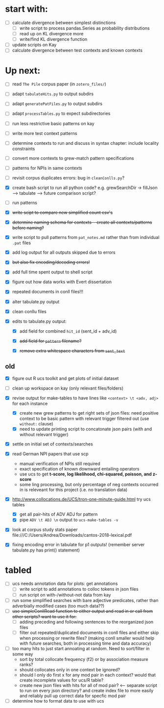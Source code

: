 # start with:
- [ ] calculate divergence between simplest distinctions
  - [ ] write script to process pandas.Series as probability distributions
  - [ ] read up on KL divergence more
  - [ ] write/find KL divergence function
- [ ] update scripts on Kay
- [ ] calculate divergence between test contexts and known contexts

# Up next: 

- [ ] read `The Pile` corpus paper (in `zotero_files/`)
- [ ] adapt `tabulateHits.py` to output subdirs
- [ ] adapt `generatePatFiles.py` to output subdirs
- [ ] adapt `processTables.py` to expect subdirectories
- [ ] run less restrictive basic patterns on kay

- [ ] write more test context patterns
- [ ] determine contexts to run and discuss in syntax chapter: include locality constraints
- [ ] convert more contexts to grew-match pattern specifications
- [ ] patterns for NPIs in same contexts
- [ ] revisit corpus duplicates errors: bug in `cleanConlls.py`?
- [x] create bash script to run all python code? e.g. grewSearchDir -> fillJson --> tabulate --> future comparison script? 
- [ ] run patterns
- [x] ~~write scipt to compare new simplified count csv's~~
- [x] ~~determine naming schema for contexts-- create all contexts/patterns before naming?~~ 
- [x] write script to pull patterns from `pat_notes.md` rather than from individual `.pat` files
- [x] add log output for all outputs skipped due to errors
- [x] ~~but also fix encoding/decoding errors!~~
- [x] add full time spent output to shell script
- [x] figure out how data works with Evert dissertation
- [x] repeated documents in conll files!!!
- [x] alter tabulate.py output
- [x] clean conllu files
- [x] edits to tabulate.py output:
    - [x] add field for combined `hit_id` (sent_id + adv_id)
    - [x] ~~add field for `pattern` filename?~~
    - [x] ~~remove extra whitespace characters from `sent_text`~~


## old
- [x] figure out R ucs toolkit and get plots of initial dataset
- [ ] clean up workspace on kay (only relevant files/folders)


- [x] revise output for make-tables to have lines like `<context> \t <adv, adj>` for each instance
    - [x] create new grew patterns to get right sets of json files: need positive context to be basic pattern with relevant trigger filtered out (use `without:` clause)
    - [x] need to update printing script to concatonate json pairs (with and without relevant trigger)
- [x] settle on initial set of contexts/searches
- [x] read German NPI papers that use scp
    - manual verification of NPIs still required
    - exact specification of known downward entailing operators 
    - use ucs to get **t-score, log likelihood, chi-squared, poisson, and z-score**
    - some ling processing, but only percentage of neg contexts occurred in is releveant for this project (i.e. no translation data)
- [x] http://www.collocations.de/UCS/tron-one-minute-guide.html  try ucs tables
    - [x] get all pair-hits of ADV ADJ for pattern 
    - [x] pipe `ADV \t ADJ \n` output to `ucs-make-tables -v`
- [x] look at corpus study stats paper file:///C:/Users/Andrea/Downloads/cantos-2018-lexical.pdf
- [x] fixing encoding error in tabulate for p1 outputs! (remember server tabulate.py has print() statement)

# tabled
- [ ] ucs needs annotation data for plots: get annotations
    - [ ] write script to add annotations to colloc tokens in json files
    - [ ] run script on with-/without-not data from kay
- [ ] run some simplified searches with bare adjective predicates, rather than adverbially modified cases (too much data??)
- [ ] ~~use simpleConllRead function to either output and read in or call from other scripts? want to use it for:~~
    - [ ] adding preceding and following sentences to the reorganized json files
    - [ ] filter out repeated/duplicated documents in conll files and either skip when processing or rewrite files? (making conll smaller would help with future searches, both in processing time and data accuracy)
- [ ] too many hits to just start annoating at random. Need to sort/filter in some way
    - sort by total collocate frequency (f2) or by association measure ranks?
    - should collocates only in one context be ignored?
    - should I only do first x for any mod pair in each context? would that create incomplete values for ucs/R table?
    - create new json files with hits for all of mod pair? <-- separate script to run on every json directory? and create index file to more easily and reliably pull up correct data for specfic mod pair
- [ ] determine how to format data to use with ucs